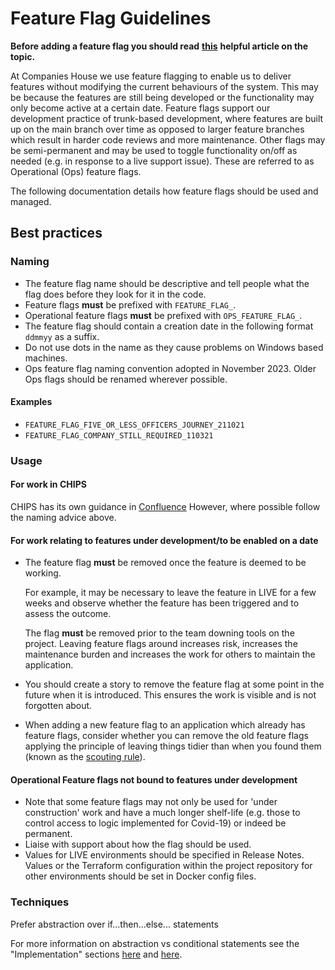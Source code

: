 # Feature Flag Guidelines

**Before adding a feature flag you should read**
**[this](https://martinfowler.com/articles/feature-toggles.html)**
**helpful article on the topic.**

At Companies House we use feature flagging to enable us to deliver features
without modifying the current behaviours of the system. This may be because
the features are still being developed or the functionality
may only become active at a certain date. Feature flags support our development
practice of trunk-based development, where features are built up on the main
branch over time as opposed to larger feature branches which result in harder
code reviews and more maintenance. Other flags may be semi-permanent and may be
used to toggle functionality on/off as
needed (e.g. in response to a live support issue). 
These are referred to as Operational (Ops) feature flags.

The following documentation details how feature flags should be used and
managed.

## Best practices

### Naming

* The feature flag name should be descriptive and tell people what the flag
  does before they look for it in the code.
* Feature flags **must** be prefixed with `FEATURE_FLAG_`.
* Operational feature flags **must** be prefixed with `OPS_FEATURE_FLAG_`.
* The feature flag should contain a creation date in the following format
  `ddmmyy` as a suffix.
* Do not use dots in the name as they cause problems on Windows based machines.
* Ops feature flag naming convention adopted in November 2023.
  Older Ops flags should be renamed wherever possible.

#### Examples

* `FEATURE_FLAG_FIVE_OR_LESS_OFFICERS_JOURNEY_211021`
* `FEATURE_FLAG_COMPANY_STILL_REQUIRED_110321`

### Usage

#### For work in CHIPS

CHIPS has its own guidance in
[Confluence](https://companieshouse.atlassian.net/wiki/spaces/DEV/pages/100238110/CHIPS+feature+flagging)
However, where possible follow the naming advice above.

#### For work relating to features under development/to be enabled on a date

* The feature flag **must** be removed once the feature is deemed to be
  working.

  For example, it may be necessary to leave the feature in LIVE for a few
  weeks and observe whether the feature has been triggered and to assess the
  outcome.

  The flag **must** be removed prior to the team downing tools on the project.
  Leaving feature flags around increases risk, increases the maintenance
  burden and increases the work for others to maintain the application.
* You should create a story to remove the feature flag at some point in the
  future when it is introduced. This ensures the work is visible and is
  not forgotten about.
* When adding a new feature flag to an application which already has
  feature flags, consider whether you can remove the old feature flags
  applying the principle of leaving things tidier than when you found them
  (known as the
  [scouting rule](https://auth0.com/blog/a-scout-approach-to-software-development/)).

#### Operational Feature flags not bound to features under development       

* Note that some feature flags may not only be used for 'under construction'
  work and have a much longer shelf-life (e.g. those to control access to logic
  implemented for Covid-19) or indeed be permanent.
* Liaise with support about how the flag should be used.
* Values for LIVE environments should be specified in Release Notes. Values or
  the Terraform configuration within the project repository for
  other environments should be set in Docker config files.

### Techniques

Prefer abstraction over if...then...else... statements

For more information on abstraction vs conditional statements see the
"Implementation" sections
[here](https://trunkbaseddevelopment.com/feature-flags/#implementation) and
[here](https://martinfowler.com/articles/feature-toggles.html#ImplementationTechniques).

